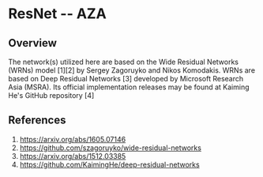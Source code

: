 # ResNet -- AZA

## Overview
The network(s) utilized here are based on the Wide Residual Networks (WRNs) model [1][2] by Sergey Zagoruyko and Nikos Komodakis. WRNs are based on Deep Residual Networks [3] developed by Microsoft Research Asia (MSRA). Its official implementation releases may be found at Kaiming He's GitHub repository [4]

## References
1. https://arxiv.org/abs/1605.07146 
2. https://github.com/szagoruyko/wide-residual-networks
3. https://arxiv.org/abs/1512.03385
4. https://github.com/KaimingHe/deep-residual-networks
